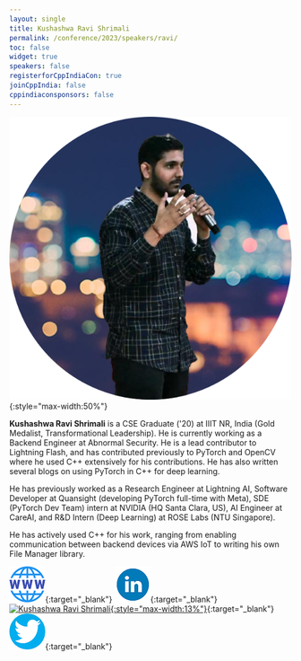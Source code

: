 ```yaml
---
layout: single
title: Kushashwa Ravi Shrimali
permalink: /conference/2023/speakers/ravi/
toc: false
widget: true
speakers: false
registerforCppIndiaCon: true
joinCppIndia: false
cppindiaconsponsors: false
---
```

![Kushashwa Ravi Shrimali](/conference/2023/graphics/speakers/ravi.png "Kushashwa Ravi Shrimali"){:style="max-width:50%"}

**Kushashwa Ravi Shrimali** is a CSE Graduate ('20) at IIIT NR, India (Gold Medalist, Transformational Leadership). He is currently working as a Backend Engineer at Abnormal Security. He is a lead contributor to Lightning Flash, and has contributed previously to PyTorch and OpenCV where he used C++ extensively for his contributions. He has also written several blogs on using PyTorch in C++ for deep learning. 
 
He has previously worked as a Research Engineer at Lightning AI, Software Developer at Quansight (developing PyTorch full-time with Meta), SDE (PyTorch Dev Team) intern at NVIDIA (HQ Santa Clara, US), AI Engineer at CareAI, and R&D Intern (Deep Learning) at ROSE Labs (NTU Singapore). 
 
He has actively used C++ for his work, ranging from enabling communication between backend devices via AWS IoT to writing his own File Manager library. 

[![Kushashwa Ravi Shrimali](/assets/images/www.png "Kushashwa Ravi Shrimali")](http://krshrimali.github.io/){:target="_blank"}
[![Kushashwa Ravi Shrimali](/assets/images/linkedin.png "Kushashwa Ravi Shrimali")](https://www.linkedin.com/in/kushashwa-ravi-shrimali-b6780152/){:target="_blank"}
[![Kushashwa Ravi Shrimali](https://github.githubassets.com/images/modules/logos_page/GitHub-Mark.png "Kushashwa Ravi Shrimali"){:style="max-width:13%"}](https://github.com/krshrimali){:target="_blank"}
[![Kushashwa Ravi Shrimali](/assets/images/twitter.png "Kushashwa Ravi Shrimali")](https://twitter.com/kushashwa){:target="_blank"}
<pre>











































</pre>